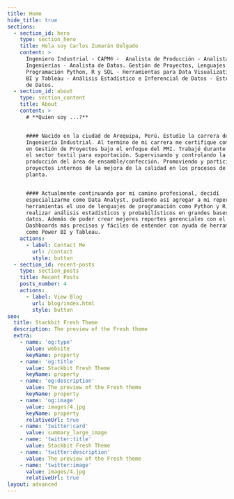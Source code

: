 ```yaml
---
title: Home
hide_title: true
sections:
  - section_id: hero
    type: section_hero
    title: Hola soy Carlos Zumarán Delgado
    content: >
      Ingeniero Industrial - CAPM® -  Analista de Producción - Analista de
      Ingenierías - Analista de Datos. Gestión de Proyectos, Lenguajes de
      Programación Python, R y SQL - Herramientas para Data Visualization Power
      BI y Tableau - Análisis Estadístico e Inferencial de Datos - Estrategias
      de Datos.
  - section_id: about
    type: section_content
    title: About
    content: >
      # **Quien soy ...?**


      #### Nacido en la ciudad de Arequipa, Perú. Estudie la carrera de
      Ingeniería Industrial. Al termino de mi carrera me certifique como CAPM®
      en Gestión de Proyectos bajo el enfoque del PMI. Trabajé durante 3 años en
      el sector textil para exportación. Supervisando y controlando la
      producción del área de ensamble/confección. Promoviendo y participando en
      proyectos internos de la mejora de la calidad en los procesos de la
      planta.


      #### Actualmente continuando por mi camino profesional, decidí
      especializarme como Data Analyst, pudiendo así agregar a mi repertorio de
      herramientas el uso de lenguajes de programación como Python y R, para
      realizar análisis estadísticos y probabilísticos en grandes bases de
      datos. Además de poder crear mejores reportes gerenciales con el uso de
      Dashboards más precisos y fáciles de entender con ayuda de herramientas
      como Power BI y Tableau.
    actions:
      - label: Contact Me
        url: /contact
        style: button
  - section_id: recent-posts
    type: section_posts
    title: Recent Posts
    posts_number: 4
    actions:
      - label: View Blog
        url: blog/index.html
        style: button
seo:
  title: Stackbit Fresh Theme
  description: The preview of the Fresh theme
  extra:
    - name: 'og:type'
      value: website
      keyName: property
    - name: 'og:title'
      value: Stackbit Fresh Theme
      keyName: property
    - name: 'og:description'
      value: The preview of the Fresh theme
      keyName: property
    - name: 'og:image'
      value: images/4.jpg
      keyName: property
      relativeUrl: true
    - name: 'twitter:card'
      value: summary_large_image
    - name: 'twitter:title'
      value: Stackbit Fresh Theme
    - name: 'twitter:description'
      value: The preview of the Fresh theme
    - name: 'twitter:image'
      value: images/4.jpg
      relativeUrl: true
layout: advanced
---
```

